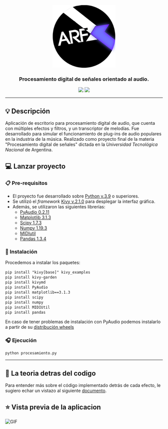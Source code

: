 <div align="center"><img src="img/Logo.png" width="200" /></div>

<h3 align="center">Procesamiento digital de señales orientado al audio.</h3>

<div align="center">
    <img src="https://img.shields.io/badge/Python-%E2%89%A53.9-blue?logo=python&logoColor=white"/>
    <img src="https://img.shields.io/badge/Kivy-v2.1.0-0c4b33?logo=kivy" />
</div>

------

## 💡 Descripción

Aplicación de escritorio para procesamiento digital de audio, que cuenta con múltiples efectos y filtros, y un transcriptor de melodías. Fue desarrollado para simular el funcionamiento de plug-ins de audio populares en la industria de la música. Realizado como proyecto final de la materia "Procesamiento digital de señales" dictada en la *Universidad Tecnológica Nacional* de Argentina.

## 💻 Lanzar proyecto

### 📋 Pre-requisitos

* El proyecto fue desarrollado sobre [Python v.3.9](https://www.python.org/downloads/release/python-390/) o superiores.
* Se utilizó el *framework* [Kivy v.2.1.0](https://kivy.org/#home) para desplegar la interfaz gráfica.
* Además, se utilizaron las siguientes librerías:
    - [PyAudio 0.2.11](http://people.csail.mit.edu/hubert/pyaudio/)
    - [Matplotlib 3.1.3](https://matplotlib.org)
    - [Scipy 1.7.3](https://scipy.org)
    - [Numpy 1.19.3](https://numpy.org)
    - [MIDIutil](https://midiutil.readthedocs.io/en/1.2.1/)
    - [Pandas 1.3.4](https://pandas.pydata.org)
    
### 🔧 Instalación

Procedemos a instalar los paquetes:

```
pip install "kivy[base]" kivy_examples
pip install kivy-garden
pip install kivymd
pip install PyAudio
pip install matplotlib==3.1.3
pip install scipy
pip install numpy
pip install MIDIUtil
pip install pandas
```

En caso de tener problemas de instalación con PyAudio podemos instalarlo a partir de su [distribución wheels](https://www.lfd.uci.edu/~gohlke/pythonlibs/#pyaudio)

### 🎧 Ejecución

```
python procesamiento.py
```

---

## 📖 La teoria detras del codigo

Para entender más sobre el código implementado detrás de cada efecto, le sugiero echar un vistazo al siguiente [documento](https://nbviewer.org/github/aletbm/ARFX__PDS_aplicado_en_audio/blob/master/docs/PDS_aplicado_en_audio.ipynb).

## ⭐️ Vista previa de la aplicacion

![GIF](./img/preview.gif)

